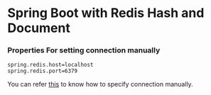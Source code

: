 # Spring Boot with Redis Hash and Document

### Properties For setting connection manually
```shell
spring.redis.host=localhost
spring.redis.port=6379
```

You can refer [this](https://github.com/redis/redis-om-spring/blob/main/demos/roms-documents/src/test/java/com/redis/om/documents/TestConfig.java)
 to know how to specify connection manually.
